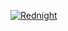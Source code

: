 [![Rednight](https://github.com/rednightgames/.github/assets/168309971/1cbcdb89-91fe-4e8b-a9d1-f8fd3d279aed)](https://rednightgames.com/)
